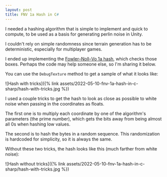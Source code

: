 ```yaml
---
layout: post
title: FNV 1a Hash in C#
---
```


I needed a hashing algorithm that is simple to implement and quick to compute, to be used as a basis
for generating perlin noise in Unity.

I couldn't rely on simple randomness since terrain generation has to be deterministic, especially for multiplayer games.

I ended up implementing the [Fowler–Noll–Vo 1a hash](http://www.isthe.com/chongo/tech/comp/fnv/index.html), which checks those boxes. Perhaps the code may help someone else, so I'm sharing it below.

You can use the `DebugTexture` method to get a sample of what it looks like:

![Hash with tricks]({% link assets/2022-05-10-fnv-1a-hash-in-c-sharp/hash-with-tricks.jpg %})

I used a couple tricks to get the hash to look as close as possible to white noise when passing in the coordinates as floats.

The first one is to multiply each coordinate by one of the algorithm's parameters (the prime number), which gets the bits away from being almost all 0s when hashing low values.

The second is to hash the bytes in a random sequence. This randomization is hardcoded for simplicity, so it is always the same.

Without these two tricks, the hash looks like this (much farther from white noise):

![Hash without tricks]({% link assets/2022-05-10-fnv-1a-hash-in-c-sharp/hash-with-tricks.jpg %})

<script src="https://gist.github.com/marcospgp/ed991372f1c814eb21b8b248db258187.js"></script>
